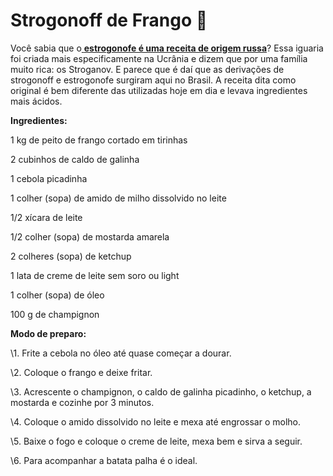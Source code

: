 # Strogonoff de Frango :chicken:

Você sabia que o[ **estrogonofe é uma receita de origem russa**](https://d.emtempo.com.br/cultura-gastronomia/187722/aprenda-a-fazer-um-delicioso-pudim-de-leite-com-furinhos)? Essa iguaria foi criada mais especificamente na Ucrânia e dizem que por uma família muito rica: os Stroganov. E parece que é daí que as derivações de strogonoff e estrogonofe surgiram aqui no Brasil. A receita dita como original é bem diferente das utilizadas hoje em dia e levava ingredientes mais ácidos.

**Ingredientes:**

1 kg de peito de frango cortado em tirinhas

2 cubinhos de caldo de galinha

1 cebola picadinha

1 colher (sopa) de amido de milho dissolvido no leite

1/2 xícara de leite

1/2 colher (sopa) de mostarda amarela

2 colheres (sopa) de ketchup

1 lata de creme de leite sem soro ou light

1 colher (sopa) de óleo

100 g de champignon

**Modo de preparo:**

\1. Frite a cebola no óleo até quase começar a dourar.

\2. Coloque o frango e deixe fritar.

\3. Acrescente o champignon, o caldo de galinha picadinho, o ketchup, a mostarda e cozinhe por 3 minutos.

\4. Coloque o amido dissolvido no leite e mexa até engrossar o molho.

\5. Baixe o fogo e coloque o creme de leite, mexa bem e sirva a seguir.

\6. Para acompanhar a batata palha é o ideal.